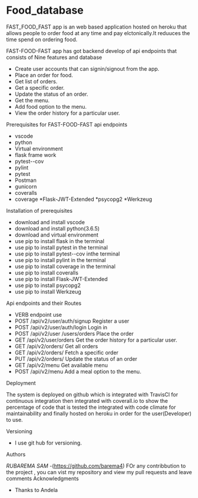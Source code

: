 # Food_database





FAST_FOOD_FAST app is an web based application hosted on heroku that allows people to order food at any time and pay elctonically.It reduuces the time spend on ordering food.


FAST-FOOD-FAST app has got backend develop of api endpoints that consists of Nine features and database
  * Create user accounts that can signin/signout from the app. 
  *  Place an order for food.
  *  Get list of orders.
  *  Get a specific order.
  *  Update the status of an order. 
  *  Get the menu.
  * Add food option to the menu.
  * View the order history  for a particular user.

 
 Prerequisites for FAST-FOOD-FAST api endpoints

 * vscode
 * python
 * Virtual environment
 * flask frame work
 * pytest--cov
 * pylint
 * pytest
 * Postman
 * gunicorn
 * coveralls
 * coverage
 *Flask-JWT-Extended
 *psycopg2
 *Werkzeug

 
 
 Installation of prerequisites

 * download and install vscode
 * download and install python(3.6.5)
 * download and virtual environment
 * use pip to install flask in the terminal
 * use pip to install pytest in the terminal
 * use pip to install pytest--cov inthe terminal
 * use pip to install pylint in the terminal
 * use pip to install coverage in the terminal
 * use pip to install coveralls
 * use pip to install Flask-JWT-Extended
 * use pip to install psycopg2
 * use pip to install Werkzeug
 
 Api endpoints and their Routes
 
* VERB                            endpoint                                 use
* POST                              /api/v2/user/auth/signup            Register a user
* POST                             /api/v2/user/auth/login              Login in
* POST                            /api/v2/user /users/orders          Place the order
* GET                            /api/v2/user/orders                   Get the order history for a particular user.
* GET                           /api/v2/orders/                       Get all orders
* GET                          /api/v2/orders/<orderId>              Fetch a specific order
* PUT                         /api/v2/orders/<orderId>              Update the status  of an order
* GET                        /api/v2/menu                          Get available menu
* POST                      /api/v2/menu                          Add a meal option to the menu.


Deployment

The system is deployed on github which is integrated with TravisCl for continuous integration 
then integrated with coverall.io to show the percentage of code that is tested the integrated 
with code climate for maintainability and finally hosted on heroku in order for the user(Developer) to use.

Versioning

 * I use git hub for versioning.

 Authors

*RUBAREMA SAM* -(https://github.com/barema4)
FOr any contribbution to the project , you can vist my repository and view my pull requests and leave comments
 Acknowledgments

* Thanks to Andela
